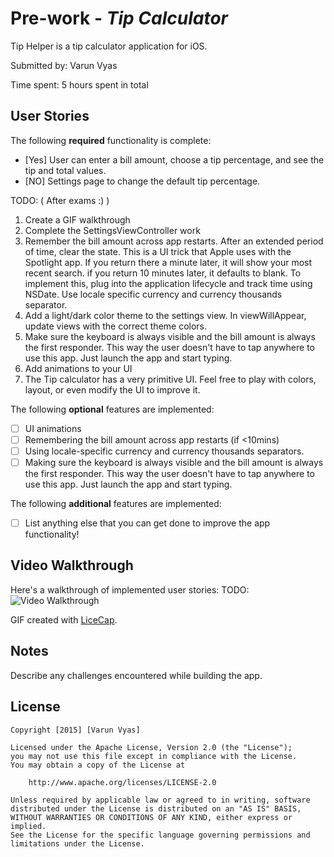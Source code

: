 # Pre-work - *Tip Calculator*

Tip Helper is a tip calculator application for iOS.

Submitted by: Varun Vyas

Time spent: 5 hours spent in total

## User Stories

The following **required** functionality is complete:

* [Yes] User can enter a bill amount, choose a tip percentage, and see the tip and total values.
* [NO] Settings page to change the default tip percentage.

TODO: ( After exams :) ) 
1. Create a GIF walkthrough 
2. Complete the SettingsViewController work
3. Remember the bill amount across app restarts. After an extended period of time, clear the state. This is a UI trick that Apple uses with the Spotlight app. If you return there a minute later, it will show your most recent search. if you return 10 minutes later, it defaults to blank. To implement this, plug into the application lifecycle and track time using NSDate.
Use locale specific currency and currency thousands separator.
4. Add a light/dark color theme to the settings view. In viewWillAppear, update views with the correct theme colors.
5. Make sure the keyboard is always visible and the bill amount is always the first responder. This way the user doesn't have to tap anywhere to use this app. Just launch the app and start typing.
6. Add animations to your UI
7. The Tip calculator has a very primitive UI. Feel free to play with colors, layout, or even modify the UI to improve it.

The following **optional** features are implemented:
* [ ] UI animations
* [ ] Remembering the bill amount across app restarts (if <10mins)
* [ ] Using locale-specific currency and currency thousands separators.
* [ ] Making sure the keyboard is always visible and the bill amount is always the first responder. This way the user doesn't have to tap anywhere to use this app. Just launch the app and start typing.

The following **additional** features are implemented:

- [ ] List anything else that you can get done to improve the app functionality!

## Video Walkthrough 

Here's a walkthrough of implemented user stories:
TODO:
<img src='http://i.imgur.com/link/to/your/gif/file.gif' title='Video Walkthrough' width='' alt='Video Walkthrough' />

GIF created with [LiceCap](http://www.cockos.com/licecap/).

## Notes

Describe any challenges encountered while building the app.

## License

    Copyright [2015] [Varun Vyas]

    Licensed under the Apache License, Version 2.0 (the "License");
    you may not use this file except in compliance with the License.
    You may obtain a copy of the License at

        http://www.apache.org/licenses/LICENSE-2.0

    Unless required by applicable law or agreed to in writing, software
    distributed under the License is distributed on an "AS IS" BASIS,
    WITHOUT WARRANTIES OR CONDITIONS OF ANY KIND, either express or implied.
    See the License for the specific language governing permissions and
    limitations under the License.
